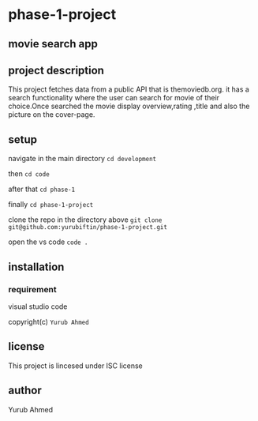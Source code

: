 # phase-1-project
## movie search app

## project description
This project fetches data from a public API that is themoviedb.org.
it has a search functionality where the user can search for movie of their
choice.Once searched the movie display overview,rating ,title and also the picture on the cover-page.

## setup
navigate in the main directory `cd development`

then `cd code`

after that `cd phase-1`

finally `cd phase-1-project`

clone the repo in the directory above 
`git clone git@github.com:yurubiftin/phase-1-project.git`

open the vs code `code .`

## installation
### requirement
visual studio code


copyright(c) `Yurub Ahmed`

## license
This project is lincesed under ISC license

## author
Yurub Ahmed